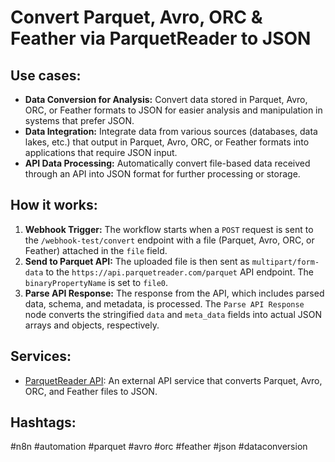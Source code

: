 # Convert Parquet, Avro, ORC & Feather via ParquetReader to JSON

## Use cases:

- **Data Conversion for Analysis:** Convert data stored in Parquet, Avro, ORC, or Feather formats to JSON for easier analysis and manipulation in systems that prefer JSON.
- **Data Integration:**  Integrate data from various sources (databases, data lakes, etc.) that output in Parquet, Avro, ORC, or Feather formats into applications that require JSON input.
- **API Data Processing:** Automatically convert file-based data received through an API into JSON format for further processing or storage.

## How it works:

1.  **Webhook Trigger:** The workflow starts when a `POST` request is sent to the `/webhook-test/convert` endpoint with a file (Parquet, Avro, ORC, or Feather) attached in the `file` field.
2.  **Send to Parquet API:** The uploaded file is then sent as `multipart/form-data` to the `https://api.parquetreader.com/parquet` API endpoint. The `binaryPropertyName` is set to `file0`.
3.  **Parse API Response:** The response from the API, which includes parsed data, schema, and metadata, is processed. The `Parse API Response` node converts the stringified `data` and `meta_data` fields into actual JSON arrays and objects, respectively.

## Services:

-   [ParquetReader API](https://api.parquetreader.com/parquet): An external API service that converts Parquet, Avro, ORC, and Feather files to JSON.

## Hashtags:

#n8n #automation #parquet #avro #orc #feather #json #dataconversion
